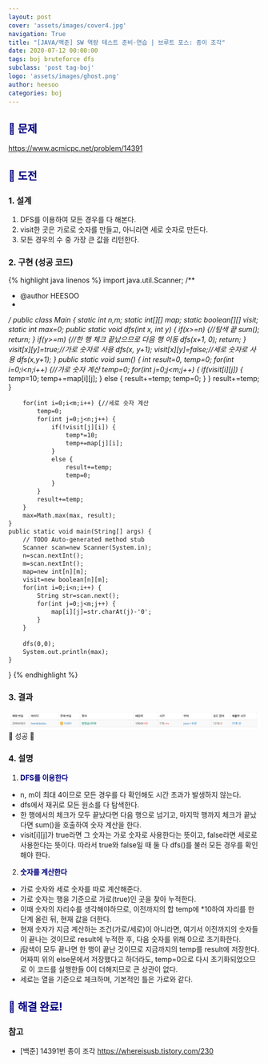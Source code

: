 ```yaml
---
layout: post
cover: 'assets/images/cover4.jpg'
navigation: True
title: "[JAVA/백준] SW 역량 테스트 준비-연습 | 브루트 포스: 종이 조각"
date: 2020-07-12 00:00:00
tags: boj bruteforce dfs
subclass: 'post tag-boj'
logo: 'assets/images/ghost.png'
author: heesoo
categories: boj
---
```

## <span style="color:navy">👀 문제</span>
<https://www.acmicpc.net/problem/14391>

## <span style="color:navy">👊 도전</span>

### 1. 설계
1. DFS를 이용하여 모든 경우를 다 해본다.
2. visit한 곳은 가로로 숫자를 만들고, 아니라면 세로 숫자로 만든다.
3. 모든 경우의 수 중 가장 큰 값을 리턴한다.

### 2. 구현 (성공 코드)
{% highlight java linenos %}
import java.util.Scanner;
/**
 * @author HEESOO
 *
 */
public class Main {
	static int n,m;
	static int[][] map;
	static boolean[][] visit;
	static int max=0;
	public static void dfs(int x, int y) {
		if(x>=n) {//탐색 끝
			sum();
			return;
		}
		if(y>=m) {//한 행 체크 끝났으므로 다음 행 이동
			dfs(x+1, 0);
			return;
		}
		visit[x][y]=true;//가로 숫자로 사용
		dfs(x, y+1);
		visit[x][y]=false;//세로 숫자로 사용
		dfs(x,y+1);
	}
	public static void sum() {
		int result=0, temp=0;
		for(int i=0;i<n;i++) {//가로 숫자 계산
			temp=0;
			for(int j=0;j<m;j++) {
				if(visit[i][j]) {
					temp*=10;
					temp+=map[i][j];
				}
				else {
					result+=temp;
					temp=0;
				}
			}
			result+=temp;
		}
		
		for(int i=0;i<m;i++) {//세로 숫자 계산
			temp=0;
			for(int j=0;j<n;j++) {
				if(!visit[j][i]) {
					temp*=10;
					temp+=map[j][i];
				}
				else {
					result+=temp;
					temp=0;
				}
			}
			result+=temp;
		}
		max=Math.max(max, result);
	}
	public static void main(String[] args) {
		// TODO Auto-generated method stub
		Scanner scan=new Scanner(System.in);
		n=scan.nextInt();
		m=scan.nextInt();
		map=new int[n][m];
		visit=new boolean[n][m];
		for(int i=0;i<n;i++) {
			String str=scan.next();
			for(int j=0;j<m;j++) {
				map[i][j]=str.charAt(j)-'0';
			}
		}
		
		dfs(0,0);
		System.out.println(max);
	}
}
{% endhighlight %}

### 3. 결과
![실행결과](./assets/images/200712_1.PNG)
🤟 성공 🤟  

### 4. 설명
1. **<span style="color:navy">DFS를 이용한다</span>**  
- n, m이 최대 4이므로 모든 경우를 다 확인해도 시간 초과가 발생하지 않는다.
- dfs에서 재귀로 모든 원소를 다 탐색한다.
- 한 행에서의 체크가 모두 끝났다면 다음 행으로 넘기고, 마지막 행까지 체크가 끝났다면 sum()을 호출하여 숫자 계산을 한다.
- visit[i][j]가 true라면 그 숫자는 가로 숫자로 사용한다는 뜻이고, false라면 세로로 사용한다는 뜻이다. 따라서 true와 false일 때 둘 다 dfs()를 불러 모든 경우를 확인해야 한다.

2. **<span style="color:navy">숫자를 계산한다</span>**
- 가로 숫자와 세로 숫자를 따로 계산해준다.
- 가로 숫자는 행을 기준으로 가로(true)인 곳을 찾아 누적한다.
- 이때 숫자의 자리수를 생각해야하므로, 이전까지의 합 temp에 *10하여 자리를 한 단계 올린 뒤, 현재 값을 더한다.
- 현재 숫자가 지금 계산하는 조건(가로/세로)이 아니라면, 여기서 이전까지의 숫자들이 끝나는 것이므로 result에 누적한 후, 다음 숫자를 위해 0으로 초기화한다.
- j탐색이 모두 끝나면 한 행이 끝난 것이므로 지금까지의 temp를 result에 저장한다. 어짜피 위의 else문에서 저장했다고 하더라도, temp=0으로 다시 초기화되었으므로 이 코드를 실행한들 0이 더해지므로 큰 상관이 없다.
- 세로는 열을 기준으로 체크하며, 기본적인 틀은 가로와 같다.

## <span style="color:navy">👏 해결 완료!</span>

### 참고
- [백준] 14391번 종이 조각 <https://whereisusb.tistory.com/230>
